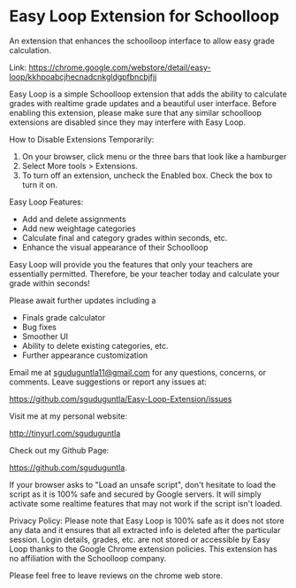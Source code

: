 Easy Loop Extension for Schoolloop
================================
An extension that enhances the schoolloop interface to allow easy grade calculation.

Link: https://chrome.google.com/webstore/detail/easy-loop/kkhpoabcjhecnadcnkgldgpfbncbjfjj

Easy Loop is a simple Schoolloop extension that adds the ability to calculate grades with realtime grade updates and a beautiful user interface. Before enabling this extension, please make sure that any similar schoolloop extensions are disabled since they may interfere with Easy Loop. 

How to Disable Extensions Temporarily: 

1. On your browser, click menu or the three bars that look like a hamburger
2. Select More tools > Extensions.
3. To turn off an extension, uncheck the Enabled box. Check the box to turn it on.

Easy Loop Features:  

 - Add and delete assignments
 - Add new weightage categories
 - Calculate final and category grades within seconds, etc.
 - Enhance the visual appearance of their Schoolloop 

Easy Loop will provide you the features that only your teachers are essentially permitted. Therefore, be your teacher today and calculate your grade within seconds! 

Please await further updates including a

 - Finals grade calculator
 - Bug fixes
 - Smoother UI
 - Ability to delete existing categories, etc. 
 - Further appearance customization

Email me at sguduguntla11@gmail.com for any questions, concerns, or comments. Leave suggestions or report any issues at:

https://github.com/sguduguntla/Easy-Loop-Extension/issues 

Visit me at my personal website: 

http://tinyurl.com/sguduguntla 

Check out my Github Page: 

https://github.com/sguduguntla. 

If your browser asks to "Load an unsafe script", don't hesitate to load the script as it is 100% safe and secured by Google servers. It will simply activate some realtime features that may not work if the script isn't loaded. 

Privacy Policy: Please note that Easy Loop is 100% safe as it does not store any data and it ensures that all extracted info is deleted after the particular session. Login details, grades, etc. are not stored or accessible by Easy Loop thanks to the Google Chrome extension policies. This extension has no affiliation with the Schoolloop company. 

Please feel free to leave reviews on the chrome web store. 
